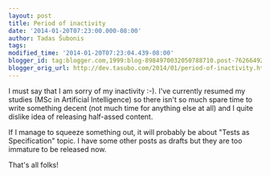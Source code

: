```yaml
---
layout: post
title: Period of inactivity
date: '2014-01-20T07:23:00.000-08:00'
author: Tadas Šubonis
tags: 
modified_time: '2014-01-20T07:23:04.439-08:00'
blogger_id: tag:blogger.com,1999:blog-8984970032050788710.post-7626649203620004728
blogger_orig_url: http://dev.tasubo.com/2014/01/period-of-inactivity.html
---
```


 I must say that I am sorry of my inactivity :-). I've currently resumed my studies (MSc in Artificial Intelligence) so there
isn't so much spare time to write something decent (not much time for anything else at all) and I quite dislike idea of releasing
half-assed content.

If I manage to squeeze something out, it will probably be about "Tests as Specification" topic.
I have some other posts as drafts but they are too immature to be released now.


That's all folks!